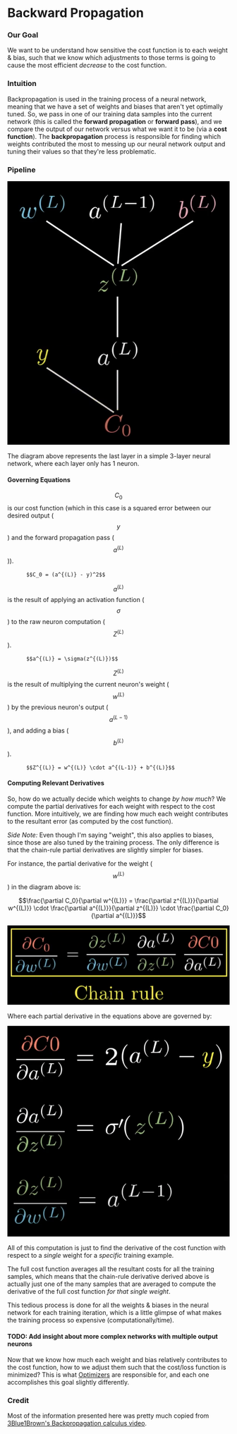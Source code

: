 # Backward Propagation

### Our Goal

We want to be understand how sensitive the cost function is to each weight & bias, such that we know which adjustments to those terms is going to cause the most efficient _decrease_ to the cost function.

### Intuition

Backpropagation is used in the training process of a neural network, meaning that we have a set of weights and biases that aren't yet optimally tuned. So, we pass in one of our training data samples into the current network \(this is called the **forward propagation** or **forward pass**\), and we compare the output of our network versus what we want it to be \(via a **cost function**\). The **backpropagation** process is responsible for finding which weights contributed the most to messing up our neural network output and tuning their values so that they're less problematic.

### Pipeline

![](../../.gitbook/assets/image%20%283%29.png)

The diagram above represents the last layer in a simple 3-layer neural network, where each layer only has 1 neuron. 

#### Governing Equations

$$C_0$$is our cost function \(which in this case is a squared error between our desired output \($$y$$\) and the forward propagation pass \($$a^{(L)}$$\)\). 

          $$C_0 = (a^{(L)} - y)^2$$

$$a^{(L)}$$is the result of applying an activation function \($$\sigma$$\) to the raw neuron computation \($$Z^{(L)}$$\). 

          $$a^{(L)} = \sigma(z^{(L)})$$

$$Z^{(L)}$$is the result of multiplying the current neuron's weight \($$ w^{(L)} $$\) by the previous neuron's output \($$a^{(L - 1)}$$\), and adding a bias \($$b^{(L)}$$\).

          $$Z^{(L)} = w^{(L)} \cdot a^{(L-1)} + b^{(L)}$$

#### Computing Relevant Derivatives

So, how do we actually decide which weights to change _by how much_? We compute the partial derivatives for each weight with respect to the cost function. More intuitively, we are finding how much each weight contributes to the resultant error \(as computed by the cost function\).

_Side Note:_ Even though I'm saying "weight", this also applies to biases, since those are also tuned by the training process. The only difference is that the chain-rule partial derivatives are slightly simpler for biases.

For instance, the partial derivative for the weight \($$w^{(L)}$$\) in the diagram above is:

$$\frac{\partial C_0}{\partial w^{(L)}} = \frac{\partial z^{(L)}}{\partial w^{(L)}} \cdot \frac{\partial a^{(L)}}{\partial z^{(L)}} \cdot \frac{\partial C_0}{\partial a^{(L)}}$$

![](../../.gitbook/assets/image%20%282%29.png)

Where each partial derivative in the equations above are governed by:

![](../../.gitbook/assets/image%20%285%29.png)

All of this computation is just to find the derivative of the cost function with respect to a _single_ weight for a _specific_ training example. 

The full cost function averages all the resultant costs for all the training samples, which means that the chain-rule derivative derived above is actually just one of the many samples that are averaged to compute the derivative of the full cost function _for that single weight_.

This tedious process is done for all the weights & biases in the neural network for each training iteration, which is a little glimpse of what makes the training process so expensive \(computationally/time\).

#### TODO: Add insight about more complex networks with multiple output neurons 

Now that we know how much each weight and bias relatively contributes to the cost function, how to we adjust them such that the cost/loss function is minimized? This is what [Optimizers](optimizers.md) are responsible for, and each one accomplishes this goal slightly differently.

### Credit

Most of the information presented here was pretty much copied from [3Blue1Brown's Backpropagation calculus video](https://www.youtube.com/watch?v=tIeHLnjs5U8&ab_channel=3Blue1Brown).

